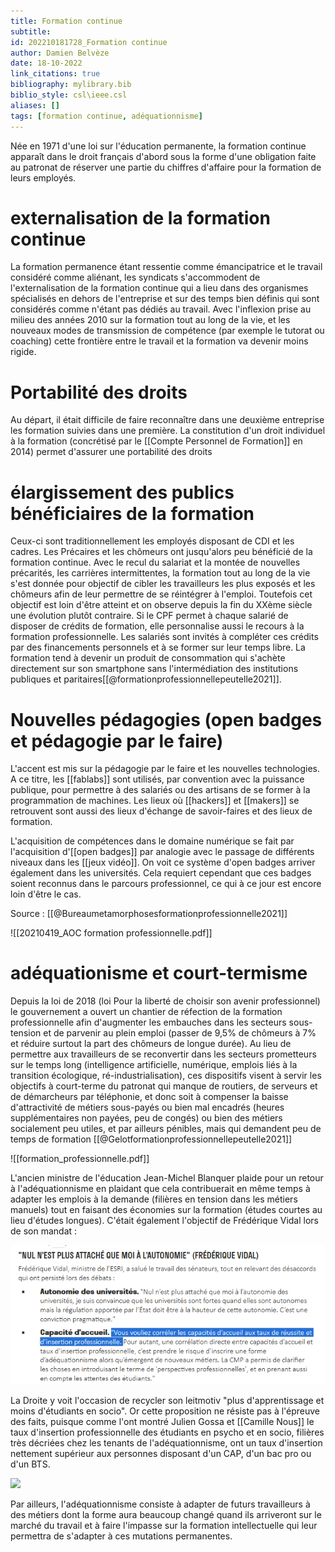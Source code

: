 ```yaml
---
title: Formation continue
subtitle:
id: 202210181728_Formation continue
author: Damien Belvèze
date: 18-10-2022
link_citations: true
bibliography: mylibrary.bib
biblio_style: csl\ieee.csl
aliases: []
tags: [formation continue, adéquationnisme]
---
```


Née en  1971 d'une loi sur l'éducation permanente, la formation continue apparaît dans le droit français d'abord sous la forme d'une obligation faite au patronat de réserver une partie du chiffres d'affaire pour la formation de leurs employés. 

# externalisation de la formation continue

La formation permanence étant ressentie comme émancipatrice et le travail considéré comme aliénant, les syndicats s'accommodent de l'externalisation de la formation continue qui a lieu dans des organismes spécialisés en dehors de l'entreprise et sur des temps bien définis qui sont considérés comme n'étant pas dédiés au travail. 
Avec l'inflexion prise au milieu des années 2010 sur la formation tout au long de la vie, et les nouveaux modes de transmission de compétence (par exemple le tutorat ou coaching) cette frontière entre le travail et la formation va devenir moins rigide. 

# Portabilité des droits

Au départ, il était difficile de faire reconnaître dans une deuxième entreprise les formation suivies dans une première. La constitution d'un droit individuel à la formation (concrétisé par le [[Compte Personnel de Formation]] en 2014) permet d'assurer une portabilité des droits

# élargissement des publics bénéficiaires de la formation

Ceux-ci sont traditionnellement les employés disposant de CDI et les cadres. Les Précaires et les chômeurs ont jusqu'alors peu bénéficié de la formation continue. Avec le recul du salariat et la montée de nouvelles précarités, les carrières intermittentes, la formation tout au long de la vie s'est donnée pour objectif de cibler les travailleurs les plus exposés et les chômeurs afin de leur permettre de se réintégrer à l'emploi. Toutefois cet objectif est loin d'être atteint et on observe depuis la fin du XXème siècle une évolution plutôt contraire. 
Si le CPF permet à chaque salarié de disposer de crédits de formation, elle personnalise aussi le recours à la formation professionnelle. Les salariés sont invités à compléter ces crédits par des financements personnels et à se former sur leur temps libre. La formation tend à devenir un produit de consommation qui s'achète directement sur son smartphone sans l'intermédiation des institutions publiques et paritaires[[@formationprofessionnellepeutelle2021]].

# Nouvelles pédagogies (open badges et pédagogie par le faire)

L'accent est mis sur la pédagogie par le faire et les nouvelles technologies. A ce titre, les [[fablabs]] sont utilisés, par convention avec la puissance publique, pour permettre à des salariés ou des artisans de se former à la programmation de machines. Les lieux où [[hackers]] et [[makers]] se retrouvent sont aussi des lieux d'échange de savoir-faires et des lieux de formation.

L'acquisition de compétences dans le domaine numérique se fait par l'acquisition d'[[open badges]] par analogie avec le passage de différents niveaux dans les [[jeux vidéo]]. On voit ce système d'open badges arriver également dans les universités. Cela requiert cependant que ces badges soient reconnus dans le parcours professionnel, ce qui à ce jour est encore loin d'être le cas. 

Source : [[@Bureaumetamorphosesformationprofessionnelle2021]]

![[20210419_AOC formation professionnelle.pdf]]

# adéquationisme et court-termisme

Depuis la loi de 2018 (loi Pour la liberté de choisir son avenir professionnel) le gouvernement a ouvert un chantier de réfection de la formation professionnelle afin d'augmenter les embauches dans les secteurs sous-tension et de parvenir au plein emploi (passer de 9,5% de chômeurs à 7% et réduire surtout la part des chômeurs de longue durée). 
Au lieu de permettre aux travailleurs de se reconvertir dans les secteurs prometteurs sur le temps long (intelligence artificielle, numérique, emplois liés à la transition écologique, ré-industrialisation), ces dispositifs visent à servir les objectifs à court-terme du patronat qui manque de routiers, de serveurs et de démarcheurs par téléphonie, et donc soit à compenser la baisse d'attractivité de métiers sous-payés ou bien mal encadrés (heures supplémentaires non payées, peu de congés) ou bien des métiers socialement peu utiles, et par ailleurs pénibles, mais qui demandent peu de temps de formation [[@Gelotformationprofessionnellepeutelle2021]]

![[formation_professionnelle.pdf]]

L'ancien ministre de l'éducation Jean-Michel Blanquer plaide pour un retour à l'adéquationnisme en plaidant que cela contribuerait en même temps à adapter les emplois à la demande (filières en tension dans les métiers manuels) tout en faisant des économies sur la formation (études courtes au lieu d'études longues). 
C'était également l'objectif de Frédérique Vidal lors de son mandat : 

![](images/adequationnisme2.png)

La Droite y voit l'occasion de recycler son leitmotiv "plus d'apprentissage et moins d'étudiants en socio". Or cette proposition ne résiste pas à l'épreuve des faits, puisque comme l'ont montré Julien Gossa et [[Camille Nous]] le taux d'insertion professionnelle des étudiants en psycho et en socio, filières très décriées chez les tenants de l'adéquationnisme, ont un taux d'insertion nettement supérieur aux personnes disposant d'un CAP, d'un bac pro ou d'un BTS. 

![](images/adéquationnisme.png)

Par ailleurs, l'adéquationnisme consiste à adapter de futurs travailleurs à des métiers dont la forme aura beaucoup changé quand ils arriveront sur le marché du travail et à faire l'impasse sur la formation intellectuelle qui leur permettra de s'adapter à ces mutations permanentes.